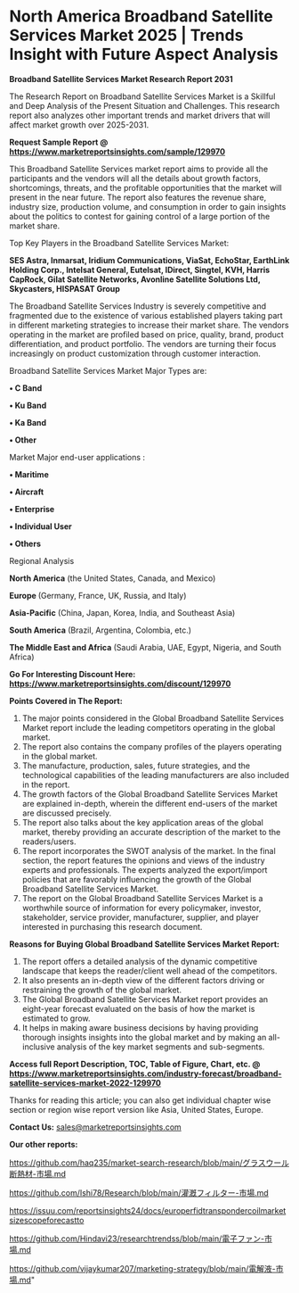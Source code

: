 # North America Broadband Satellite Services Market 2025 | Trends Insight with Future Aspect Analysis

<strong>Broadband Satellite Services Market Research Report 2031</strong>

The Research Report on Broadband Satellite Services Market is a Skillful and Deep Analysis of the Present Situation and Challenges. This research report also analyzes other important trends and market drivers that will affect market growth over 2025-2031.

<strong>Request Sample Report @ <a href=https://www.marketreportsinsights.com/sample/129970>https://www.marketreportsinsights.com/sample/129970</a></strong>

This Broadband Satellite Services market report aims to provide all the participants and the vendors will all the details about growth factors, shortcomings, threats, and the profitable opportunities that the market will present in the near future. The report also features the revenue share, industry size, production volume, and consumption in order to gain insights about the politics to contest for gaining control of a large portion of the market share.

Top Key Players in the Broadband Satellite Services Market:

<strong>SES Astra, Inmarsat, Iridium Communications, ViaSat, EchoStar, EarthLink Holding Corp., Intelsat General, Eutelsat, IDirect, Singtel, KVH, Harris CapRock, Gilat Satellite Networks, Avonline Satellite Solutions Ltd, Skycasters, HISPASAT Group</strong>

The Broadband Satellite Services Industry is severely competitive and fragmented due to the existence of various established players taking part in different marketing strategies to increase their market share. The vendors operating in the market are profiled based on price, quality, brand, product differentiation, and product portfolio. The vendors are turning their focus increasingly on product customization through customer interaction.

Broadband Satellite Services Market Major Types are:

<strong>• C Band

• Ku Band

• Ka Band

• Other</strong>

Market Major end-user applications :

<strong>• Maritime

• Aircraft

• Enterprise

• Individual User

• Others</strong>

Regional Analysis

</u><strong><b>North America</b></strong> (the United States, Canada, and Mexico)

<strong><b>Europe </b></strong>(Germany, France, UK, Russia, and Italy)

<strong><b>Asia-Pacific</b></strong> (China, Japan, Korea, India, and Southeast Asia)

<strong><b>South America</b></strong> (Brazil, Argentina, Colombia, etc.)

<strong><b>The Middle East and Africa</b></strong> (Saudi Arabia, UAE, Egypt, Nigeria, and South Africa)

<strong>Go For Interesting Discount Here: <a href=https://www.marketreportsinsights.com/discount/129970>https://www.marketreportsinsights.com/discount/129970</a></strong>

<strong>Points Covered in The Report:</strong>
<ol>
  <li>The major points considered in the Global Broadband Satellite Services Market report include the leading competitors operating in the global market.</li>
  <li>The report also contains the company profiles of the players operating in the global market.</li>
  <li>The manufacture, production, sales, future strategies, and the technological capabilities of the leading manufacturers are also included in the report.</li>
  <li>The growth factors of the Global Broadband Satellite Services Market are explained in-depth, wherein the different end-users of the market are discussed precisely.</li>
  <li>The report also talks about the key application areas of the global market, thereby providing an accurate description of the market to the readers/users.</li>
  <li>The report incorporates the SWOT analysis of the market. In the final section, the report features the opinions and views of the industry experts and professionals. The experts analyzed the export/import policies that are favorably influencing the growth of the Global Broadband Satellite Services Market.</li>
  <li>The report on the Global Broadband Satellite Services Market is a worthwhile source of information for every policymaker, investor, stakeholder, service provider, manufacturer, supplier, and player interested in purchasing this research document.</li>
</ol>
<strong>Reasons for Buying Global Broadband Satellite Services Market Report:</strong>

<ol>
  <li>The report offers a detailed analysis of the dynamic competitive landscape that keeps the reader/client well ahead of the competitors.</li>
  <li>It also presents an in-depth view of the different factors driving or restraining the growth of the global market.</li>
  <li>The Global Broadband Satellite Services Market report provides an eight-year forecast evaluated on the basis of how the market is estimated to grow.</li>
  <li>It helps in making aware business decisions by having providing thorough insights insights into the global market and by making an all-inclusive analysis of the key market segments and sub-segments.</li>
</ol>
<strong>Access full Report Description, TOC, Table of Figure, Chart, etc. @ <a href=https://www.marketreportsinsights.com/industry-forecast/broadband-satellite-services-market-2022-129970>https://www.marketreportsinsights.com/industry-forecast/broadband-satellite-services-market-2022-129970</a></strong>


Thanks for reading this article; you can also get individual chapter wise section or region wise report version like Asia, United States, Europe.

<strong>Contact Us:</strong>
sales@marketreportsinsights.com

<strong>Our other reports:</strong>

<a href=https://github.com/haq235/market-search-research/blob/main/グラスウール断熱材-市場.md>https://github.com/haq235/market-search-research/blob/main/グラスウール断熱材-市場.md</a>

<a href=https://github.com/Ishi78/Research/blob/main/灌漑フィルター-市場.md>https://github.com/Ishi78/Research/blob/main/灌漑フィルター-市場.md</a>

<a href=https://issuu.com/reportsinsights24/docs/europerfidtranspondercoilmarketsizescopeforecastto>https://issuu.com/reportsinsights24/docs/europerfidtranspondercoilmarketsizescopeforecastto</a>

<a href=https://github.com/Hindavi23/researchtrendss/blob/main/電子ファン-市場.md>https://github.com/Hindavi23/researchtrendss/blob/main/電子ファン-市場.md</a>

<a href=https://github.com/vijaykumar207/marketing-strategy/blob/main/電解液-市場.md>https://github.com/vijaykumar207/marketing-strategy/blob/main/電解液-市場.md</a>"

